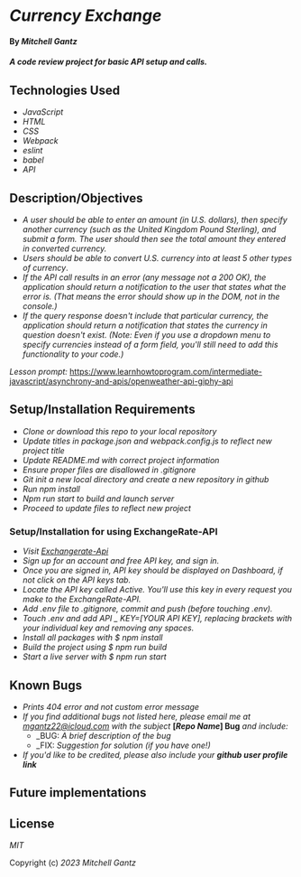 # _Currency Exchange_


#### By _Mitchell Gantz_

#### _A code review project for basic API setup and calls._

## Technologies Used

- _JavaScript_
- _HTML_
- _CSS_
- _Webpack_
- _eslint_
- _babel_
- _API_


## Description/Objectives

- _A user should be able to enter an amount (in U.S. dollars), then specify another currency (such as the United Kingdom Pound Sterling), and submit a form. The user should then see the total amount they entered in converted currency._
- _Users should be able to convert U.S. currency into at least 5 other types of currency_.
- _If the API call results in an error (any message not a 200 OK), the application should return a notification to the user that states what the error is. (That means the error should show up in the DOM, not in the console.)_
- _If the query response doesn't include that particular currency, the application should return a notification that states the currency in question doesn't exist. (Note: Even if you use a dropdown menu to specify currencies instead of a form field, you'll still need to add this functionality to your code.)_

_Lesson prompt:_ https://www.learnhowtoprogram.com/intermediate-javascript/asynchrony-and-apis/openweather-api-giphy-api

## Setup/Installation Requirements

- _Clone or download this repo to your local repository_
- _Update titles in package.json and webpack.config.js to reflect new project title_
- _Update README.md with correct project information_
- _Ensure proper files are disallowed in .gitignore_
- _Git init a new local directory and create a new repository in github_
- _Run npm install_
- _Npm run start to build and launch server_
- _Proceed to update files to reflect new project_

### Setup/Installation for using ExchangeRate-API

- _Visit [Exchangerate-Api](https://www.exchangerate-api.com/)_
- _Sign up for an account and free API key, and sign in._
- _Once you are signed in, API key should be displayed on Dashboard, if not click on the API keys tab._
- _Locate the API key called Active. You'll use this key in every request you make to the ExchangeRate-API._
- _Add .env file to .gitignore, commit and push (before touching .env)._
- _Touch .env and add API _ KEY=[YOUR API KEY], replacing brackets with your individual key and removing any spaces._
- _Install all packages with $ npm install_
- _Build the project using $ npm run build_
- _Start a live server with $ npm run start_

## Known Bugs

- _Prints 404 error and not custom error message_
- _If you find additional bugs not listed here, please email me at mgantz22@icloud.com with the subject_ **[_Repo Name_] Bug** _and include:_
  - _BUG: _A brief description of the bug_
  - _FIX: _Suggestion for solution (if you have one!)_
- _If you'd like to be credited, please also include your_ **_github user profile link_**

## Future implementations

## License
_MIT_

Copyright (c) _2023_  _Mitchell Gantz_